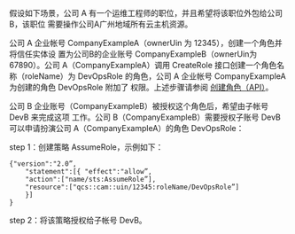 假设如下场景，公司 A 有⼀个运维⼯程师的职位，并且希望将该职位外包给公司 B，该职位 需要操作公司A⼴州地域所有云主机资源。

公司 A 企业帐号 CompanyExampleA（ownerUin 为 12345），创建⼀个⾓⾊并将信任实体设 置为公司B的企业账号 CompanyExampleB（ownerUin为67890）。公司 A（CompanyExampleA）调⽤ CreateRole 接⼝创建⼀个⾓⾊名称（roleName）为 DevOpsRole 的⾓⾊，公司 A 企业帐号 CompanyExampleA 为创建的⾓⾊ DevOpsRole 附加了 权限。上述步骤请参阅 [创建⾓⾊（API）]()。

公司 B 企业账号（CompanyExampleB）被授权这个⾓⾊后，希望由⼦帐号 DevB 来完成这项 ⼯作。公司 B（CompanyExampleB）需要授权⼦账号 DevB 可以申请扮演公司 A（CompanyExampleA）的⾓⾊ DevOpsRole：

step 1：创建策略 AssumeRole，⽰例如下：

```
{"version":"2.0”,
	"statement":[{ "effect":"allow”,
	"action":["name/sts:AssumeRole”],
	"resource":["qcs::cam::uin/12345:roleName/DevOpsRole”]
	}]
}
```
step 2：将该策略授权给⼦帐号 DevB。 